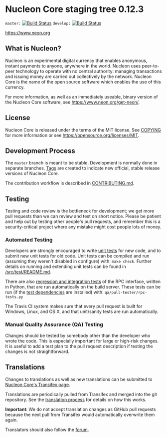 Nucleon Core staging tree 0.12.3
===============================

`master:` [![Build Status](https://travis-ci.org/MealwormsBiz/neon.svg?branch=master)](https://travis-ci.org/MealwormsBiz/neon) `develop:` [![Build Status](https://travis-ci.org/MealwormsBiz/neon.svg?branch=develop)](https://travis-ci.org/MealwormsBiz/neon/branches)

https://www.neon.org


What is Nucleon?
----------------

Nucleon is an experimental digital currency that enables anonymous, instant
payments to anyone, anywhere in the world. Nucleon uses peer-to-peer technology
to operate with no central authority: managing transactions and issuing money
are carried out collectively by the network. Nucleon Core is the name of the open
source software which enables the use of this currency.

For more information, as well as an immediately useable, binary version of
the Nucleon Core software, see https://www.neon.org/get-neon/.


License
-------

Nucleon Core is released under the terms of the MIT license. See [COPYING](COPYING) for more
information or see https://opensource.org/licenses/MIT.

Development Process
-------------------

The `master` branch is meant to be stable. Development is normally done in separate branches.
[Tags](https://github.com/MealwormsBiz/neon/tags) are created to indicate new official,
stable release versions of Nucleon Core.

The contribution workflow is described in [CONTRIBUTING.md](CONTRIBUTING.md).

Testing
-------

Testing and code review is the bottleneck for development; we get more pull
requests than we can review and test on short notice. Please be patient and help out by testing
other people's pull requests, and remember this is a security-critical project where any mistake might cost people
lots of money.

### Automated Testing

Developers are strongly encouraged to write [unit tests](src/test/README.md) for new code, and to
submit new unit tests for old code. Unit tests can be compiled and run
(assuming they weren't disabled in configure) with: `make check`. Further details on running
and extending unit tests can be found in [/src/test/README.md](/src/test/README.md).

There are also [regression and integration tests](/qa) of the RPC interface, written
in Python, that are run automatically on the build server.
These tests can be run (if the [test dependencies](/qa) are installed) with: `qa/pull-tester/rpc-tests.py`

The Travis CI system makes sure that every pull request is built for Windows, Linux, and OS X, and that unit/sanity tests are run automatically.

### Manual Quality Assurance (QA) Testing

Changes should be tested by somebody other than the developer who wrote the
code. This is especially important for large or high-risk changes. It is useful
to add a test plan to the pull request description if testing the changes is
not straightforward.

Translations
------------

Changes to translations as well as new translations can be submitted to
[Nucleon Core's Transifex page](https://www.transifex.com/projects/p/neon/).

Translations are periodically pulled from Transifex and merged into the git repository. See the
[translation process](doc/translation_process.md) for details on how this works.

**Important**: We do not accept translation changes as GitHub pull requests because the next
pull from Transifex would automatically overwrite them again.

Translators should also follow the [forum](https://www.neon.org/forum/topic/neon-worldwide-collaboration.88/).
